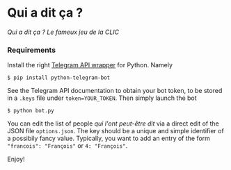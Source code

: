 # Qui a dit ça ?
_Qui a dit ça ? Le fameux jeu de la CLIC_

### Requirements

Install the right [Telegram API wrapper](https://github.com/python-telegram-bot/python-telegram-bot) for Python. Namely

```
$ pip install python-telegram-bot
```

See the Telegram API documentation to obtain your bot token, to be stored in a ```.keys``` file under ```token=YOUR_TOKEN```. Then simply launch the bot
```
$ python bot.py
```
You can edit the list of people _qui l'ont peut-être dit_ via a direct edit of the JSON file ```options.json```. The key should be a unique and simple identifier of a possibily fancy value. Typically, you want to add an entry of the form ```"francois": "François"``` or ```4: "François"```.

Enjoy!
